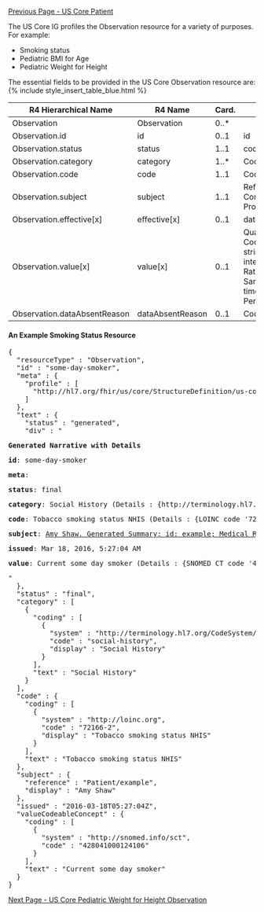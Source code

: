 <!-- USCorePediatricBMIforAgeObservation.md {% comment %}
*****************************************************************************************
*                            WARNING: DO NOT EDIT THIS FILE                             *
*                                                                                       *
* This file is generated by SUSHI. Any edits you make to this file will be overwritten. *
*                                                                                       *
* To change the contents of this file, edit the original source file at:                *
* ig-data/input/pagecontent/USCorePediatricBMIforAgeObservation.md                      *
*****************************************************************************************
{% endcomment %} -->
[Previous Page - US Core Patient](USCorePatient.html)

The US Core IG profiles the Observation resource for a variety of purposes. For example:
- Smoking status
- Pediatric BMI for Age
- Pediatric Weight for Height

The essential fields to be provided in the US Core Observation resource are:
{% include style_insert_table_blue.html %}

| R4 Hierarchical Name         | R4 Name          | Card. | Type                                                                                                   |
|------------------------------|------------------|-------|--------------------------------------------------------------------------------------------------------|
| Observation                  | Observation      | 0..*  |                                                                                                        |
| Observation.id               | id               | 0..1  | id                                                                                                     |
| Observation.status           | status           | 1..1  | code                                                                                                   |
| Observation.category         | category         | 1..*  | CodeableConcept                                                                                        |
| Observation.code             | code             | 1..1  | CodeableConcept                                                                                        |
| Observation.subject          | subject          | 1..1  | Reference(US Core Patient Profile)                                                                     |
| Observation.effective[x]     | effective[x]     | 0..1  | dateTime, Period                                                                                       |
| Observation.value[x]         | value[x]         | 0..1  | Quantity, CodeableConcept, string, boolean, integer, Range, Ratio, SampledData, time, dateTime, Period |
| Observation.dataAbsentReason | dataAbsentReason | 0..1  | CodeableConcept                                                                                        |


#### An Example Smoking Status Resource

<pre>
{
  "resourceType" : "Observation",
  "id" : "some-day-smoker",
  "meta" : {
    "profile" : [
      "http://hl7.org/fhir/us/core/StructureDefinition/us-core-smokingstatus"
    ]
  },
  "text" : {
    "status" : "generated",
    "div" : "<div xmlns=\"http://www.w3.org/1999/xhtml\"><p><b>Generated Narrative with Details</b></p><p><b>id</b>: some-day-smoker</p><p><b>meta</b>: </p><p><b>status</b>: final</p><p><b>category</b>: Social History <span style=\"background: LightGoldenRodYellow\">(Details : {http://terminology.hl7.org/CodeSystem/observation-category code 'social-history' = 'Social History', given as 'Social History'})</span></p><p><b>code</b>: Tobacco smoking status NHIS <span style=\"background: LightGoldenRodYellow\">(Details : {LOINC code '72166-2' = 'Tobacco smoking status NHIS', given as 'Tobacco smoking status NHIS'})</span></p><p><b>subject</b>: <a href=\"Patient-example.html\">Amy Shaw. Generated Summary: id: example; Medical Record Number = 1032702 (USUAL); active; Amy V. Shaw ; ph: 555-555-5555(HOME), amy.shaw@example.com; gender: female; birthDate: Feb 20, 2007</a></p><p><b>issued</b>: Mar 18, 2016, 5:27:04 AM</p><p><b>value</b>: Current some day smoker <span style=\"background: LightGoldenRodYellow\">(Details : {SNOMED CT code '428041000124106' = 'Occasional tobacco smoker)</span></p></div>"
  },
  "status" : "final",
  "category" : [
    {
      "coding" : [
        {
          "system" : "http://terminology.hl7.org/CodeSystem/observation-category",
          "code" : "social-history",
          "display" : "Social History"
        }
      ],
      "text" : "Social History"
    }
  ],
  "code" : {
    "coding" : [
      {
        "system" : "http://loinc.org",
        "code" : "72166-2",
        "display" : "Tobacco smoking status NHIS"
      }
    ],
    "text" : "Tobacco smoking status NHIS"
  },
  "subject" : {
    "reference" : "Patient/example",
    "display" : "Amy Shaw"
  },
  "issued" : "2016-03-18T05:27:04Z",
  "valueCodeableConcept" : {
    "coding" : [
      {
        "system" : "http://snomed.info/sct",
        "code" : "428041000124106"
      }
    ],
    "text" : "Current some day smoker"
  }
}
</pre>




[Next Page - US Core Pediatric Weight for Height Observation](USCorePediatricWeightforHeightObservation.html)
